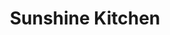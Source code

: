 ---
layout: place
title: "Sunshine Kitchen"
permalink: /california/oceanside/sunshine-kitchen.html
stateAbbr: CA
stateName: California
cityName: Oceanside
place_id: ChIJL2EHq9Vv3IARO1vmyi_6s6A
photos:
  - name: >-
      places/ChIJL2EHq9Vv3IARO1vmyi_6s6A/photos/AeeoHcJ02ZwIl-CAx4f4StVT82xr7ZwKPrRKFOH13mq66i69Sw0G7OeMw8pUme6UBhQuttMTLmqMNHN6LZwJAGrfMnmLugfhZc0sd9gmi1FOxLUp1UGuH_BFm465EziezU_07bunxin5Cg6GDGzq2P53N9C90Anh8Txf4H-qyIelh-wpQi7P3ep1sf2zlK75O5CcOsGnRSKgX_LFDG3mRCCbLOgYbZrJxiUSpg7F4CJc6jC1ZboyWRlRao_D5SYo0I35cCx9H1PU_X_VFohyOsKibuWi7RTwIpcducJ3YyD2I2wVBg
    widthPx: 1960
    heightPx: 4032
    authorAttributions:
      - displayName: Sunshine Kitchen
        uri: https://maps.google.com/maps/contrib/116834329132907406741
        photoUri: >-
          https://lh3.googleusercontent.com/a-/ALV-UjWv-3KkOEOH3Qd0HuwmabJCrElBBWTsFzha8Z97xvAvpBy4Vv8=s100-p-k-no-mo
    flagContentUri: >-
      https://www.google.com/local/imagery/report/?cb_client=maps_api_places.places_api&image_key=!1e10!2sAF1QipPxXOFL4JX0b0FM6tcRLo3t9ddVWjawyi6j1ETh&hl=en-US
    googleMapsUri: >-
      https://www.google.com/maps/place//data=!3m4!1e2!3m2!1sAF1QipPxXOFL4JX0b0FM6tcRLo3t9ddVWjawyi6j1ETh!2e10!4m2!3m1!1s0x80dc6fd5ab07612f:0xa0b3fa2fcae65b3b
  - name: >-
      places/ChIJL2EHq9Vv3IARO1vmyi_6s6A/photos/AeeoHcJDgDj2ocwnRZhglELs_M_uL9r3g6DFD5Yh3fe1mI_cNfT-Ygp1htpt1DtV41pRS2ZZpngqB2iR0oZjoi_xJM_w-3hggjPTDyU4t8QJ5vAVc2eUKwwT7NPSYcudbBaMr4LN1DrBgA7eKhR2p7mIxpSVPEeWgkL4yxgH5QSIsjFOWlOp_TPhVfRiM1fdyJqJZK4yDMGayGTdrNyNtVqR3iPr7NwBrBVU9-J2e_I9poF0m7X19A2FF5ZC2eT7tiqJ88U6_fOA_7LAkPV77hC-jtaVdQGBUshf4CPLQQnlaCheZA
    widthPx: 1000
    heightPx: 562
    authorAttributions:
      - displayName: Sunshine Kitchen
        uri: https://maps.google.com/maps/contrib/116834329132907406741
        photoUri: >-
          https://lh3.googleusercontent.com/a-/ALV-UjWv-3KkOEOH3Qd0HuwmabJCrElBBWTsFzha8Z97xvAvpBy4Vv8=s100-p-k-no-mo
    flagContentUri: >-
      https://www.google.com/local/imagery/report/?cb_client=maps_api_places.places_api&image_key=!1e10!2sAF1QipPdnBRlCzw7FLjwQQeVfvb9jQo8DWKN0KvFhcyy&hl=en-US
    googleMapsUri: >-
      https://www.google.com/maps/place//data=!3m4!1e2!3m2!1sAF1QipPdnBRlCzw7FLjwQQeVfvb9jQo8DWKN0KvFhcyy!2e10!4m2!3m1!1s0x80dc6fd5ab07612f:0xa0b3fa2fcae65b3b
  - name: >-
      places/ChIJL2EHq9Vv3IARO1vmyi_6s6A/photos/AeeoHcK8MuVU0Vo4VoUoc9bGLEXafS17XWMn7zGh9IrZ9eqK8q1s5LiZBnZCNf33m9AwoIjswBjiZRVZbkh2gQpwq5c8mOsDLsMyxfQeLi1wlnUQMqaM0s5kO10KKnRSsJ0zbGhDDqlQ3eYTMlosFXqH-HdCplTCA-xLHgomTQLOL8lUFj2zx2OZwQdCoMkNgovqSuJ1n581s01DTjB-GVjX72eNJZrIm-ra2wXOljG4NtjCoWwXmd96URdFTrrlQpyr0r-0WwMZx3q0ZUCYAnSGFiFeXJpFzFvc4-UPLitXwarv5oSQD7X06bfmadMqBK3mc8BU_P9bD5HlOk0pa0snB9Ri0wdYM-GKaXQ_ggnmzwzw_MARIxd9KmU6eI43tV3fBbK6SI4SnFLv2WwrdSDy_C883VKQE1eSuIDnSoeBi6BF7dUz
    widthPx: 4032
    heightPx: 3024
    authorAttributions:
      - displayName: Walter Leviz
        uri: https://maps.google.com/maps/contrib/101427390959840584488
        photoUri: >-
          https://lh3.googleusercontent.com/a-/ALV-UjXXLDzwmTxGms_pi3VNBgKMxRaGva6PB0Hr9yy_3qMNkLiNp2oC=s100-p-k-no-mo
    flagContentUri: >-
      https://www.google.com/local/imagery/report/?cb_client=maps_api_places.places_api&image_key=!1e10!2sCIHM0ogKEICAgMDIsbm8vwE&hl=en-US
    googleMapsUri: >-
      https://www.google.com/maps/place//data=!3m4!1e2!3m2!1sCIHM0ogKEICAgMDIsbm8vwE!2e10!4m2!3m1!1s0x80dc6fd5ab07612f:0xa0b3fa2fcae65b3b
  - name: >-
      places/ChIJL2EHq9Vv3IARO1vmyi_6s6A/photos/AeeoHcJA4k0Y6rbixiaAD84rISxKAL7I7DVQAYcCo242bgloSkXIq2BZcAYAmrzUHfdXhireG6hxyBDjnUsA1Tuvdzom48u6zLb77pKURL9NraIKLI-pY4mw5AZpug9fuuNOR6RlJk4y67d--pvzDWaBIru3HRJqDZJm_h2c1doY5AG886-x4D0g5Qmq2m9tYXSOPtFpnki6HtQsZIFwun3yZLxBXTbvMitl3av6R9M4y2d6SKxaQ_xXwq0qVovAALe6Yb1pNdXvP5fJ-jD59H--wcGwoI64Yk2ZQ7FtXgN3i9JRwBuOq7unGEY2S41Ghm9rX9DP1DB_ICkIBj8qucSSG2vLdzu9WFJ0A8Gs4V-oTfE3ymucOAkkeEuVKg1Cxt9ojVdLXRedwlWDzcc2euLSnBenCyFPioiUkwqrEiAjRF1NfQ
    widthPx: 3024
    heightPx: 4032
    authorAttributions:
      - displayName: Rosario Idanan
        uri: https://maps.google.com/maps/contrib/101205644474210036714
        photoUri: >-
          https://lh3.googleusercontent.com/a/ACg8ocKmJaKMBYlxVAM6QDBn3FXhWXMzOpWMHrtPQ8JamgVaTdLZHw=s100-p-k-no-mo
    flagContentUri: >-
      https://www.google.com/local/imagery/report/?cb_client=maps_api_places.places_api&image_key=!1e10!2sCIHM0ogKEICAgICH0bOjMg&hl=en-US
    googleMapsUri: >-
      https://www.google.com/maps/place//data=!3m4!1e2!3m2!1sCIHM0ogKEICAgICH0bOjMg!2e10!4m2!3m1!1s0x80dc6fd5ab07612f:0xa0b3fa2fcae65b3b
  - name: >-
      places/ChIJL2EHq9Vv3IARO1vmyi_6s6A/photos/AeeoHcLPHc1ZKUlGb1Se2XupNw7ugHtpaf7bHTedO0GhLiVW6eBSZTc6UuvuT403qXZKo9F4hqItDP_K8FjzBP5Ot5cGjweZFSqS3xrM24Zzr30synp_KkWQPntY_h6ExttMOEH4BNYNQphMR4XiavTR71Dz1LmdXyYTq7tyL8RuVj0MSLTD5hS0tUku2fpIRBBG8aSsfj_0aKXK-6va_w0p_AvjhxY_2pUvJRGf8mds990xcvT3pHHfWRyzMChm24tXOWgO1sh-K_6Z42HHS_rfFrL0tlIkXZJFFls3rhDDD0liLPn0QyaLKwIhRpd0JGI0zoGxbGw8ISGgdnwLw5JJU3sT-zT2ukFtNHpDKb-c8_T3MPaepmqbxfK9sqM60RrPkNja5nhBTnKTa7e9rIP_gzT5y4LYjOLZ0x3hSK6urs9Ypw
    widthPx: 4000
    heightPx: 2252
    authorAttributions:
      - displayName: Casey Young
        uri: https://maps.google.com/maps/contrib/116727407893379373999
        photoUri: >-
          https://lh3.googleusercontent.com/a-/ALV-UjWM20bwuI-q3zthxHg9THgt_eAl6KGiHLiLh4n-eHT3bugAtzSF=s100-p-k-no-mo
    flagContentUri: >-
      https://www.google.com/local/imagery/report/?cb_client=maps_api_places.places_api&image_key=!1e10!2sCIHM0ogKEICAgICPlInVQw&hl=en-US
    googleMapsUri: >-
      https://www.google.com/maps/place//data=!3m4!1e2!3m2!1sCIHM0ogKEICAgICPlInVQw!2e10!4m2!3m1!1s0x80dc6fd5ab07612f:0xa0b3fa2fcae65b3b
  - name: >-
      places/ChIJL2EHq9Vv3IARO1vmyi_6s6A/photos/AeeoHcKMJ6tPMiysGtZdOWrw584KR1yKQnhgpZbghBBwhjLRsVE06tk3qjUt1FOJ7mzrc7UZuQg5Vj-l6TNgBYFRu1T8TxeSlCUwcPX6p7gMbu0kDOwq96RzgyN6RHXpVWczdSpUD1acopjxJ_VDTELsenKCOGGscS6th8SoTm2aTty3sSytGR6dGZuM12ECNaYdsQbvhUlYnL1FcHvaSQ6JuJzH-cVI3tYYouXFIVhoImok9lupZo09S6rVduX1wD5nYsgrRJG-K3UwYH6aglO-EtU1l38Qx6OiWigwfLbZZq7Oh9FLn0uspx15g1_ASO8PzqpmbDpw7xW0uVtskTCTeNEEJX6G9_ADpL-mzQde22q2NCKAnntOUuSBWYyen12k16CJeJshr6fK6QymtSjRAUmmHAiDJEeJ7ES7ooim3K4
    widthPx: 4800
    heightPx: 3600
    authorAttributions:
      - displayName: Jeff Tejero
        uri: https://maps.google.com/maps/contrib/113301666419596661460
        photoUri: >-
          https://lh3.googleusercontent.com/a-/ALV-UjVy2-ewbYBIndB6HLZg1dR7814HCqVk9jpehLixH9Io_BzJBKBJqA=s100-p-k-no-mo
    flagContentUri: >-
      https://www.google.com/local/imagery/report/?cb_client=maps_api_places.places_api&image_key=!1e10!2sCIHM0ogKEICAgICpjZiQJQ&hl=en-US
    googleMapsUri: >-
      https://www.google.com/maps/place//data=!3m4!1e2!3m2!1sCIHM0ogKEICAgICpjZiQJQ!2e10!4m2!3m1!1s0x80dc6fd5ab07612f:0xa0b3fa2fcae65b3b
  - name: >-
      places/ChIJL2EHq9Vv3IARO1vmyi_6s6A/photos/AeeoHcImOy00cBKFsG8T2ks8PRy-gTLp_r3sb5GirWVBm_GnfZ3NNS4l6GgFVTq8vwgCDvyNkuR_q51zjKEAODCWz9i7AFoqzXOv0ok3p0ZKNxwXTvOW_Px7CqUXHHQHY_x4bQMLZEmWWAu-TD3t8nbEWnq01W_ikeJ9YTsJsP7rFAYgFMileZSzTK6eklcK6Te62tPjSYb8p1KmgPYFQpyxNgVXWVgD1NKriLFfYYMw03vjGvllKZfNGB9hM0SxcyvzUlHi2JOtmQej4bOv7CGHYqcY4GuTHQn-173wRs8YFAJSBRP_Wa752RXwycIJNRU3XxUYb2cSbmF28JKDKrn5FmPhb-8J9Is9cMqOS8ysP2O80ABpxREv-yUWGPv2sOS1nW53k6igAjDIfaqmak84qxGl9v2NVP_BA4DHHFbl7cy-xA
    widthPx: 4800
    heightPx: 3600
    authorAttributions:
      - displayName: Jeff Tejero
        uri: https://maps.google.com/maps/contrib/113301666419596661460
        photoUri: >-
          https://lh3.googleusercontent.com/a-/ALV-UjVy2-ewbYBIndB6HLZg1dR7814HCqVk9jpehLixH9Io_BzJBKBJqA=s100-p-k-no-mo
    flagContentUri: >-
      https://www.google.com/local/imagery/report/?cb_client=maps_api_places.places_api&image_key=!1e10!2sCIHM0ogKEICAgICpjZjqDA&hl=en-US
    googleMapsUri: >-
      https://www.google.com/maps/place//data=!3m4!1e2!3m2!1sCIHM0ogKEICAgICpjZjqDA!2e10!4m2!3m1!1s0x80dc6fd5ab07612f:0xa0b3fa2fcae65b3b
  - name: >-
      places/ChIJL2EHq9Vv3IARO1vmyi_6s6A/photos/AeeoHcJzFXaL-h2NrNBmG2WC8od0E2_047t-EoKluo-OQrPtEEzs-tOcdBklXCPUamOjLyh49slA7N4F4Sxh1eING0GMlvaHxn7IPfv4NlWJQoDag61z7iseP2KLK3u6_VjEpPjOd9QVfZLd5Ye7QsYWZ5Ypin34ushDdQX6-2JQBWYCYjPteSfS3ETdm6Omg2dzjAQMuFwYjCj-xClsypjovXxOmhcrfYd3JPz8lwcQkYRxc2q4zL1M-o_ftdKSyy8ttFABLGDUWQWm736wg8vaJyxjXLyr0NlRtca5rYPRBI3ADK6Cq0e67qVHlRUIzp4YuAcL6MwBe7tYsfPUg06CUvrkysE0GzIh5B8fm37fmbpKGNpgMJ3TQIZWgMWYbT4-ob0rC5pbA-Hvps7gILr3T5mBT6VxTHdKOfX9SyeOg2Q
    widthPx: 4080
    heightPx: 3072
    authorAttributions:
      - displayName: Eric Krebs
        uri: https://maps.google.com/maps/contrib/108123032350869013204
        photoUri: >-
          https://lh3.googleusercontent.com/a-/ALV-UjXW-dn6TjfRyW2DtyrIl6scZEDKUgihD8xI8iAiv5emPJJGCcbK=s100-p-k-no-mo
    flagContentUri: >-
      https://www.google.com/local/imagery/report/?cb_client=maps_api_places.places_api&image_key=!1e10!2sCIHM0ogKEICAgMCgu_bJHw&hl=en-US
    googleMapsUri: >-
      https://www.google.com/maps/place//data=!3m4!1e2!3m2!1sCIHM0ogKEICAgMCgu_bJHw!2e10!4m2!3m1!1s0x80dc6fd5ab07612f:0xa0b3fa2fcae65b3b
  - name: >-
      places/ChIJL2EHq9Vv3IARO1vmyi_6s6A/photos/AeeoHcKxecNJqVqsFRji6yG9-_-jIeRttIFBi-GAxZSV7m7SkMCySoeTHqlXIDx902kBT36KZsXxoZ5TbLspqXLa5WiYLycsiEQ8caOM-osc2TwuxBnn7BTm4eKC-Yj6TbsoQqgJUfrBaeS0veQofOtIDmAFOTnOHxRgjsu5D6UTE2PZurqbAK0NVj0Ejbcu3bs3-vkWfUKCxye_X4t3v0Q4zQApmulBNlSc4HOkETqHcmi7c0UMkE5YtR1piMMUigyslLQ6D6-EVjBf43hx9NYGLPspNgxMBYPWsi2gGVmnXVCk6KtsLjTrRo3FiO2lkyvkN8v1uji8UGhUJUYV5vlh5wqah6FQ02gZ_I0dXdRmopteHuGy5b8vWBm0ly8WBdzc71j830PyFwsIkP397LExM2OS81R3PXlKv-PbmBSe4Tt5IcZd
    widthPx: 3600
    heightPx: 4800
    authorAttributions:
      - displayName: sandra calderosmith
        uri: https://maps.google.com/maps/contrib/100950605212586659655
        photoUri: >-
          https://lh3.googleusercontent.com/a-/ALV-UjV4FvG8c0UaTq1gX3bEdPGFy0-yLOX35y9h5mJKwq0VplbcOqNQyw=s100-p-k-no-mo
    flagContentUri: >-
      https://www.google.com/local/imagery/report/?cb_client=maps_api_places.places_api&image_key=!1e10!2sCIHM0ogKEICAgICzlr30_QE&hl=en-US
    googleMapsUri: >-
      https://www.google.com/maps/place//data=!3m4!1e2!3m2!1sCIHM0ogKEICAgICzlr30_QE!2e10!4m2!3m1!1s0x80dc6fd5ab07612f:0xa0b3fa2fcae65b3b
  - name: >-
      places/ChIJL2EHq9Vv3IARO1vmyi_6s6A/photos/AeeoHcLWj8nle32WGQ_Kyk-wNrj6AuFEI63T6bRDVArS7pF2vByp9z_J2tktbzBS9RM3DSexsM_zjlFd1TrvsZNzUpUbPNBfxemup-4fE3Du0mucart1gSyHB_NHIEEJv98_yOIPgMYs0deauLVyDUGwQ1rNnJp_IP63qOxUy_xRdHOm8g2EWZOa3Zhtm18iDQVJ-aM0Nem2MJdbjr_yvjsULi0A7BrIRSpJectXqtnfPQXRWZ-GvtG8lQTM8ri-EmtmKYv_UJ7NxB8D_J7DcuwhiauwFPcpYvmTJO4s-9VDvNbrvA
    widthPx: 620
    heightPx: 380
    authorAttributions:
      - displayName: Sunshine Kitchen
        uri: https://maps.google.com/maps/contrib/116834329132907406741
        photoUri: >-
          https://lh3.googleusercontent.com/a-/ALV-UjWv-3KkOEOH3Qd0HuwmabJCrElBBWTsFzha8Z97xvAvpBy4Vv8=s100-p-k-no-mo
    flagContentUri: >-
      https://www.google.com/local/imagery/report/?cb_client=maps_api_places.places_api&image_key=!1e10!2sAF1QipMpFwdT2O6ozetLUb0LXuctPrG73GmRDafaANY1&hl=en-US
    googleMapsUri: >-
      https://www.google.com/maps/place//data=!3m4!1e2!3m2!1sAF1QipMpFwdT2O6ozetLUb0LXuctPrG73GmRDafaANY1!2e10!4m2!3m1!1s0x80dc6fd5ab07612f:0xa0b3fa2fcae65b3b
address: 1006 Mission Ave Suite A, Oceanside, CA 92054, USA
street: 1006 Mission Ave Suite A
city: Oceanside
state: CA
zip: '92054'
country: USA
neighborhood: Townsite
latitude: '33.199038'
longitude: '-117.376155'
accessibility_options:
  wheelchairAccessibleParking: true
  wheelchairAccessibleEntrance: true
  wheelchairAccessibleRestroom: true
  wheelchairAccessibleSeating: true
business_status: OPERATIONAL
name: Sunshine Kitchen
google_maps_links:
  directionsUri: >-
    https://www.google.com/maps/dir//''/data=!4m7!4m6!1m1!4e2!1m2!1m1!1s0x80dc6fd5ab07612f:0xa0b3fa2fcae65b3b!3e0
  placeUri: https://maps.google.com/?cid=11579874150074178363
  writeAReviewUri: >-
    https://www.google.com/maps/place//data=!4m3!3m2!1s0x80dc6fd5ab07612f:0xa0b3fa2fcae65b3b!12e1
  reviewsUri: >-
    https://www.google.com/maps/place//data=!4m4!3m3!1s0x80dc6fd5ab07612f:0xa0b3fa2fcae65b3b!9m1!1b1
  photosUri: >-
    https://www.google.com/maps/place//data=!4m3!3m2!1s0x80dc6fd5ab07612f:0xa0b3fa2fcae65b3b!10e5
primary_type: Japanese Restaurant
opening_hours:
  regular: null
  current: null
secondary_opening_hours:
  regular:
    weekdayDescriptions: null
    type: null
  current:
    weekdayDescriptions: null
    type: null
phone: (760) 547-5554
price_level: null
price_range: $10 &ndash; $20
rating: '4.6'
rating_count: 528
website: https://sunshinekitchenoceanside.com/
description: >-
  Bright, informal outpost serving quick-serve poke bowls alongside standard
  sushi rolls.
reviews:
  - name: >-
      places/ChIJL2EHq9Vv3IARO1vmyi_6s6A/reviews/ChZDSUhNMG9nS0VJQ0FnTURJc2JtOFh3EAE
    relativePublishTimeDescription: in the last week
    rating: 4
    text:
      text: >-
        The sushi here is tasty and fresh, and the location is really nice—close
        to the ocean. Only downside is you gotta stand in line to order, and
        they don’t give you a menu ahead of time. So you end up deciding what
        you want right at the register, which slows things down. Other than
        that, it’s great. Sushi comes out fast, and the staff is super friendly.
        Definitely recommend!
      languageCode: en
    originalText:
      text: >-
        The sushi here is tasty and fresh, and the location is really nice—close
        to the ocean. Only downside is you gotta stand in line to order, and
        they don’t give you a menu ahead of time. So you end up deciding what
        you want right at the register, which slows things down. Other than
        that, it’s great. Sushi comes out fast, and the staff is super friendly.
        Definitely recommend!
      languageCode: en
    authorAttribution:
      displayName: Walter Leviz
      uri: https://www.google.com/maps/contrib/101427390959840584488/reviews
      photoUri: >-
        https://lh3.googleusercontent.com/a-/ALV-UjXXLDzwmTxGms_pi3VNBgKMxRaGva6PB0Hr9yy_3qMNkLiNp2oC=s128-c0x00000000-cc-rp-mo-ba5
    publishTime: '2025-04-10T20:57:35.560727Z'
    flagContentUri: >-
      https://www.google.com/local/review/rap/report?postId=ChZDSUhNMG9nS0VJQ0FnTURJc2JtOFh3EAE&d=17924085&t=1
    googleMapsUri: >-
      https://www.google.com/maps/reviews/data=!4m6!14m5!1m4!2m3!1sChZDSUhNMG9nS0VJQ0FnTURJc2JtOFh3EAE!2m1!1s0x80dc6fd5ab07612f:0xa0b3fa2fcae65b3b
  - name: >-
      places/ChIJL2EHq9Vv3IARO1vmyi_6s6A/reviews/ChdDSUhNMG9nS0VJQ0FnTUNJeW9uTXFRRRAB
    relativePublishTimeDescription: a week ago
    rating: 5
    text:
      text: >-
        The food was excellent! We tried several dishes, including karaage,
        sushi, katsu curry, and a couple of others I can’t quite remember, and
        we were happy with everything. It was a pleasant surprise to see katsu
        curry on the menu. The service was quick, and the staff was very
        friendly. This is clearly a popular spot—though we arrived before the
        dinner rush, the seats filled up fast.
      languageCode: en
    originalText:
      text: >-
        The food was excellent! We tried several dishes, including karaage,
        sushi, katsu curry, and a couple of others I can’t quite remember, and
        we were happy with everything. It was a pleasant surprise to see katsu
        curry on the menu. The service was quick, and the staff was very
        friendly. This is clearly a popular spot—though we arrived before the
        dinner rush, the seats filled up fast.
      languageCode: en
    authorAttribution:
      displayName: Christina Smith
      uri: https://www.google.com/maps/contrib/101349179951927608138/reviews
      photoUri: >-
        https://lh3.googleusercontent.com/a-/ALV-UjUWg4MZmSwbujj6gTxhjQ4wGHq1ByBcZpoMLJ26U70bD2dT1UqR=s128-c0x00000000-cc-rp-mo
    publishTime: '2025-04-01T02:14:29.366195Z'
    flagContentUri: >-
      https://www.google.com/local/review/rap/report?postId=ChdDSUhNMG9nS0VJQ0FnTUNJeW9uTXFRRRAB&d=17924085&t=1
    googleMapsUri: >-
      https://www.google.com/maps/reviews/data=!4m6!14m5!1m4!2m3!1sChdDSUhNMG9nS0VJQ0FnTUNJeW9uTXFRRRAB!2m1!1s0x80dc6fd5ab07612f:0xa0b3fa2fcae65b3b
  - name: >-
      places/ChIJL2EHq9Vv3IARO1vmyi_6s6A/reviews/ChdDSUhNMG9nS0VJQ0FnSUNQbEluVl9RRRAB
    relativePublishTimeDescription: 4 months ago
    rating: 5
    text:
      text: >-
        Exceptional Japanese cuisine, great service, and stellar atmosphere
        accompanied with a great music selection! Sushi rolls were of high
        quality. No question the rest of the menu is held to the same standards!
      languageCode: en
    originalText:
      text: >-
        Exceptional Japanese cuisine, great service, and stellar atmosphere
        accompanied with a great music selection! Sushi rolls were of high
        quality. No question the rest of the menu is held to the same standards!
      languageCode: en
    authorAttribution:
      displayName: Casey Young
      uri: https://www.google.com/maps/contrib/116727407893379373999/reviews
      photoUri: >-
        https://lh3.googleusercontent.com/a-/ALV-UjWM20bwuI-q3zthxHg9THgt_eAl6KGiHLiLh4n-eHT3bugAtzSF=s128-c0x00000000-cc-rp-mo
    publishTime: '2024-11-21T19:28:27.473620Z'
    flagContentUri: >-
      https://www.google.com/local/review/rap/report?postId=ChdDSUhNMG9nS0VJQ0FnSUNQbEluVl9RRRAB&d=17924085&t=1
    googleMapsUri: >-
      https://www.google.com/maps/reviews/data=!4m6!14m5!1m4!2m3!1sChdDSUhNMG9nS0VJQ0FnSUNQbEluVl9RRRAB!2m1!1s0x80dc6fd5ab07612f:0xa0b3fa2fcae65b3b
  - name: >-
      places/ChIJL2EHq9Vv3IARO1vmyi_6s6A/reviews/ChZDSUhNMG9nS0VJQ0FnSUNMbDZXclpBEAE
    relativePublishTimeDescription: 9 months ago
    rating: 5
    text:
      text: >-
        After meeting the owners and finding out what a lovely family they were,
        we decided to give their restaurant a try. I moved here from Eugene,
        Oregon and have not been able to find a place that resembles a
        restaurant that I deeply miss. I’ve gone to multiple places but the
        flavors weren’t quite right. Their Teriyaki chicken was really good and
        great flavor. I got the dinner plate that was huge! I was not expecting
        such an impressive sized plate, could have definitely shared this with
        my husband.


        It’s also very difficult to find a place where all of us can agree on
        and my kids loved their sushi, this is definitely a place we will come
        to more often. I also really enjoyed the simple atmosphere, I want to be
        at a place because the food is great, the owners are polite and very
        family oriented and genuinely take the time and effort to create
        delicious meals.
      languageCode: en
    originalText:
      text: >-
        After meeting the owners and finding out what a lovely family they were,
        we decided to give their restaurant a try. I moved here from Eugene,
        Oregon and have not been able to find a place that resembles a
        restaurant that I deeply miss. I’ve gone to multiple places but the
        flavors weren’t quite right. Their Teriyaki chicken was really good and
        great flavor. I got the dinner plate that was huge! I was not expecting
        such an impressive sized plate, could have definitely shared this with
        my husband.


        It’s also very difficult to find a place where all of us can agree on
        and my kids loved their sushi, this is definitely a place we will come
        to more often. I also really enjoyed the simple atmosphere, I want to be
        at a place because the food is great, the owners are polite and very
        family oriented and genuinely take the time and effort to create
        delicious meals.
      languageCode: en
    authorAttribution:
      displayName: Desiree Sullivan
      uri: https://www.google.com/maps/contrib/103635312558469613458/reviews
      photoUri: >-
        https://lh3.googleusercontent.com/a/ACg8ocLJiqcXFxSeNaX_qi5tAI98hl4LEdyiyQuVTRTndPTcJgPfNg=s128-c0x00000000-cc-rp-mo
    publishTime: '2024-06-23T20:04:17.191813Z'
    flagContentUri: >-
      https://www.google.com/local/review/rap/report?postId=ChZDSUhNMG9nS0VJQ0FnSUNMbDZXclpBEAE&d=17924085&t=1
    googleMapsUri: >-
      https://www.google.com/maps/reviews/data=!4m6!14m5!1m4!2m3!1sChZDSUhNMG9nS0VJQ0FnSUNMbDZXclpBEAE!2m1!1s0x80dc6fd5ab07612f:0xa0b3fa2fcae65b3b
  - name: >-
      places/ChIJL2EHq9Vv3IARO1vmyi_6s6A/reviews/ChZDSUhNMG9nS0VJQ0FnSURMcTRuRkRnEAE
    relativePublishTimeDescription: 9 months ago
    rating: 5
    text:
      text: >-
        We enjoyed the food here. Poke bowls were delicious and fresh. Teriyaki
        chicken was tasty. Price was reasonable. Great place to stop by in Ocean
        Side.
      languageCode: en
    originalText:
      text: >-
        We enjoyed the food here. Poke bowls were delicious and fresh. Teriyaki
        chicken was tasty. Price was reasonable. Great place to stop by in Ocean
        Side.
      languageCode: en
    authorAttribution:
      displayName: Zhu Zhu
      uri: https://www.google.com/maps/contrib/112306831182313614332/reviews
      photoUri: >-
        https://lh3.googleusercontent.com/a-/ALV-UjVLLb5SK_sVga87vU4QmJSp6ohRCO2sKAiXsR0s3Zkk_CYrtyc4Sw=s128-c0x00000000-cc-rp-mo-ba4
    publishTime: '2024-07-01T02:10:36.709068Z'
    flagContentUri: >-
      https://www.google.com/local/review/rap/report?postId=ChZDSUhNMG9nS0VJQ0FnSURMcTRuRkRnEAE&d=17924085&t=1
    googleMapsUri: >-
      https://www.google.com/maps/reviews/data=!4m6!14m5!1m4!2m3!1sChZDSUhNMG9nS0VJQ0FnSURMcTRuRkRnEAE!2m1!1s0x80dc6fd5ab07612f:0xa0b3fa2fcae65b3b
parking_options:
  freeParkingLot: true
  freeStreetParking: true
  valetParking: false
payment_options:
  acceptsCreditCards: true
  acceptsDebitCards: true
  acceptsCashOnly: false
  acceptsNfc: true
allow_dogs: null
curbside_pickup: true
delivery: true
dine_in: true
good_for_children: true
good_for_groups: null
good_for_sports: null
live_music: false
menu_for_children: false
outdoor_seating: true
reservable: null
restroom: true
serves_beer: true
serves_breakfast: null
serves_brunch: false
serves_cocktails: null
serves_coffee: null
serves_dinner: true
serves_dessert: null
serves_lunch: true
serves_vegetarian_food: true
serves_wine: true
takeout: true

---